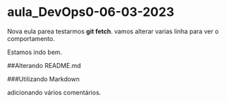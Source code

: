 # aula_DevOps0-06-03-2023
Nova eula parea testarmos **git fetch**.
vamos alterar varias linha para ver o comportamento.





Estamos indo bem.


##Alterando README.md

###Utilizando Markdown

adicionando vários comentários.
